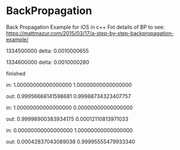 # BackPropagation
Back Propagation Example for iOS in c++
Fot details of BP to see:
https://mattmazur.com/2015/03/17/a-step-by-step-backpropagation-example/

1334500000 delta:	0.0010000655

1334600000 delta:	0.0010000280

finished

in:
1.00000000000000000	1.00000000000000000	

out:
0.99956668141598681	0.99988734323407757	

in:
1.00000000000000000	0.00000000000000000	

out:
0.99998900383934175	0.00012110813971033	

in:
0.00000000000000000	1.00000000000000000	

out:
0.00042837043089038	0.99995555479933340
